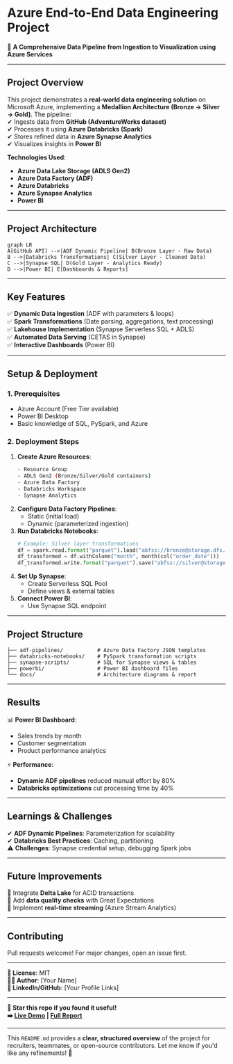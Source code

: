 # **Azure End-to-End Data Engineering Project**  

🚀 **A Comprehensive Data Pipeline from Ingestion to Visualization using Azure Services**  

---

## **Project Overview**  
This project demonstrates a **real-world data engineering solution** on Microsoft Azure, implementing a **Medallion Architecture (Bronze → Silver → Gold)**. The pipeline:  
✔ Ingests data from **GitHub (AdventureWorks dataset)**  
✔ Processes it using **Azure Databricks (Spark)**  
✔ Stores refined data in **Azure Synapse Analytics**  
✔ Visualizes insights in **Power BI**  

**Technologies Used**:  
- **Azure Data Lake Storage (ADLS Gen2)**  
- **Azure Data Factory (ADF)**  
- **Azure Databricks**  
- **Azure Synapse Analytics**  
- **Power BI**  

---

## **Project Architecture**  
```mermaid
graph LR
A[GitHub API] -->|ADF Dynamic Pipeline| B(Bronze Layer - Raw Data)
B -->|Databricks Transformations| C(Silver Layer - Cleaned Data)
C -->|Synapse SQL| D(Gold Layer - Analytics Ready)
D -->|Power BI| E[Dashboards & Reports]
```

---

## **Key Features**  
✅ **Dynamic Data Ingestion** (ADF with parameters & loops)  
✅ **Spark Transformations** (Date parsing, aggregations, text processing)  
✅ **Lakehouse Implementation** (Synapse Serverless SQL + ADLS)  
✅ **Automated Data Serving** (CETAS in Synapse)  
✅ **Interactive Dashboards** (Power BI)  

---

## **Setup & Deployment**  

### **1. Prerequisites**  
- Azure Account (Free Tier available)  
- Power BI Desktop  
- Basic knowledge of SQL, PySpark, and Azure  

### **2. Deployment Steps**  
1. **Create Azure Resources**:  
   ```bash
   - Resource Group  
   - ADLS Gen2 (Bronze/Silver/Gold containers)  
   - Azure Data Factory  
   - Databricks Workspace  
   - Synapse Analytics  
   ```
2. **Configure Data Factory Pipelines**:  
   - Static (initial load)  
   - Dynamic (parameterized ingestion)  
3. **Run Databricks Notebooks**:  
   ```python
   # Example: Silver layer transformations
   df = spark.read.format("parquet").load("abfss://bronze@storage.dfs.core.windows.net/sales")
   df_transformed = df.withColumn("month", month(col("order_date")))
   df_transformed.write.format("parquet").save("abfss://silver@storage.dfs.core.windows.net/sales")
   ```
4. **Set Up Synapse**:  
   - Create Serverless SQL Pool  
   - Define views & external tables  
5. **Connect Power BI**:  
   - Use Synapse SQL endpoint  

---

## **Project Structure**  
```
├── adf-pipelines/           # Azure Data Factory JSON templates  
├── databricks-notebooks/    # PySpark transformation scripts  
├── synapse-scripts/         # SQL for Synapse views & tables  
├── powerbi/                 # Power BI dashboard files  
└── docs/                    # Architecture diagrams & report  
```

---

## **Results**  
📊 **Power BI Dashboard**:  
- Sales trends by month  
- Customer segmentation  
- Product performance analytics  

⚡ **Performance**:  
- **Dynamic ADF pipelines** reduced manual effort by 80%  
- **Databricks optimizations** cut processing time by 40%  

---

## **Learnings & Challenges**  
✔ **ADF Dynamic Pipelines**: Parameterization for scalability  
✔ **Databricks Best Practices**: Caching, partitioning  
⚠ **Challenges**: Synapse credential setup, debugging Spark jobs  

---

## **Future Improvements**  
🔹 Integrate **Delta Lake** for ACID transactions  
🔹 Add **data quality checks** with Great Expectations  
🔹 Implement **real-time streaming** (Azure Stream Analytics)  

---

## **Contributing**  
Pull requests welcome! For major changes, open an issue first.  

---

**📜 License**: MIT  
**👨‍💻 Author**: [Your Name]  
**🔗 LinkedIn/GitHub**: [Your Profile Links]  

---

**🌟 Star this repo if you found it useful!**  
**➡️ [Live Demo](#) | [Full Report](#)**  

--- 

This `README.md` provides a **clear, structured overview** of the project for recruiters, teammates, or open-source contributors. Let me know if you'd like any refinements! 🚀